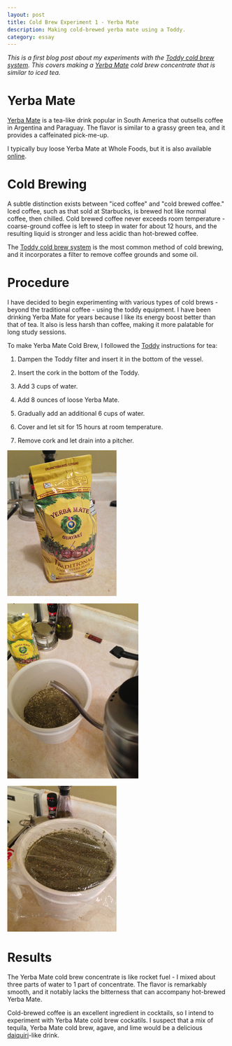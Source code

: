 ```yaml
---
layout: post
title: Cold Brew Experiment 1 - Yerba Mate
description: Making cold-brewed yerba mate using a Toddy. 
category: essay
---
```

*This is a first blog post about my experiments with the [Toddy cold brew system](http://www.amazon.com/gp/product/B0006H0JVW/ref=as_li_qf_sp_asin_tl?ie=UTF8&camp=1789&creative=9325&creativeASIN=B0006H0JVW&linkCode=as2&tag=sagacionlook-20). This covers making a [Yerba Mate](http://en.wikipedia.org/wiki/Yerba_mate) cold brew concentrate that is similar to iced tea.*

# Yerba Mate
[Yerba Mate](http://en.wikipedia.org/wiki/Yerba_mate) is a tea-like drink popular in South America that outsells coffee in Argentina and Paraguay. The flavor is similar to a grassy green tea, and it provides a caffeinated pick-me-up. 

I typically buy loose Yerba Mate at Whole Foods, but it is also available [online](http://www.amazon.com/gp/product/B001TNXSZG/ref=as_li_qf_sp_asin_tl?ie=UTF8&camp=1789&creative=9325&creativeASIN=B001TNXSZG&linkCode=as2&tag=sagacionlook-20). 

# Cold Brewing

A subtle distinction exists between "iced coffee" and "cold brewed coffee." Iced coffee, such as that sold at Starbucks, is brewed hot like normal coffee, then chilled. Cold brewed coffee never exceeds room temperature - coarse-ground coffee is left to steep in water for about 12 hours, and the resulting liquid is stronger and less acidic than hot-brewed coffee. 

The [Toddy cold brew system](http://www.amazon.com/gp/product/B0006H0JVW/ref=as_li_qf_sp_asin_tl?ie=UTF8&camp=1789&creative=9325&creativeASIN=B0006H0JVW&linkCode=as2&tag=sagacionlook-20) is the most common method of cold brewing, and it incorporates a filter to remove coffee grounds and some oil. 

# Procedure

I have decided to begin experimenting with various types of cold brews - beyond the traditional coffee - using the toddy equipment. I have been drinking Yerba Mate for years because I like its energy boost better than that of tea. It also is less harsh than coffee, making it more palatable for long study sessions. 

To make Yerba Mate Cold Brew, I followed the [Toddy](http://www.toddycafe.com/customerservice/instructions.php#tea) instructions for tea:

1. Dampen the Toddy filter and insert it in the bottom of the vessel.

2. Insert the cork in the bottom of the Toddy.

3. Add 3 cups of water.

4. Add 8 ounces of loose Yerba Mate.

4. Gradually add an additional 6 cups of water. 

5. Cover and let sit for 15 hours at room temperature. 

6. Remove cork and let drain into a pitcher. 

<a href="/images/yerbamate/2.jpg"><img class="cleared" src="/images/yerbamate/2_small.jpg" alt="Yerba Mate" /></a>

<a href="/images/yerbamate/1.jpg"><img class="cleared" src="/images/yerbamate/1_small.jpg" alt="Yerba Mate" /></a>

<a href="/images/yerbamate/3.jpg"><img class="cleared" src="/images/yerbamate/3_small.jpg" alt="Yerba Mate" /></a>

# Results

The Yerba Mate cold brew concentrate is like rocket fuel - I mixed about three parts of water to 1 part of concentrate. The flavor is remarkably smooth, and it notably lacks the bitterness that can accompany hot-brewed Yerba Mate. 

Cold-brewed coffee is an excellent ingredient in cocktails, so I intend to experiment with Yerba Mate cold brew cockatils. I suspect that a mix of tequila, Yerba Mate cold brew, agave, and lime would be a delicious [daiquiri](http://en.wikipedia.org/wiki/Daiquiri)-like drink.   
